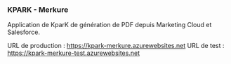 ### KPARK - Merkure

Application de KparK de génération de PDF depuis Marketing Cloud et Salesforce.

URL de production : https://kpark-merkure.azurewebsites.net
URL de test : https://kpark-merkure-test.azurewebsites.net

